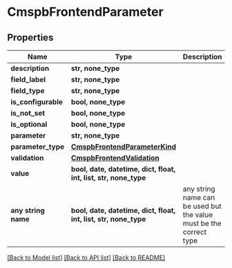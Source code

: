 # CmspbFrontendParameter


## Properties
Name | Type | Description | Notes
------------ | ------------- | ------------- | -------------
**description** | **str, none_type** |  | [optional] 
**field_label** | **str, none_type** |  | [optional] 
**field_type** | **str, none_type** |  | [optional] 
**is_configurable** | **bool, none_type** |  | [optional] 
**is_not_set** | **bool, none_type** |  | [optional] 
**is_optional** | **bool, none_type** |  | [optional] 
**parameter** | **str, none_type** |  | [optional] 
**parameter_type** | [**CmspbFrontendParameterKind**](CmspbFrontendParameterKind.md) |  | [optional] 
**validation** | [**CmspbFrontendValidation**](CmspbFrontendValidation.md) |  | [optional] 
**value** | **bool, date, datetime, dict, float, int, list, str, none_type** |  | [optional] 
**any string name** | **bool, date, datetime, dict, float, int, list, str, none_type** | any string name can be used but the value must be the correct type | [optional]

[[Back to Model list]](../README.md#documentation-for-models) [[Back to API list]](../README.md#documentation-for-api-endpoints) [[Back to README]](../README.md)


